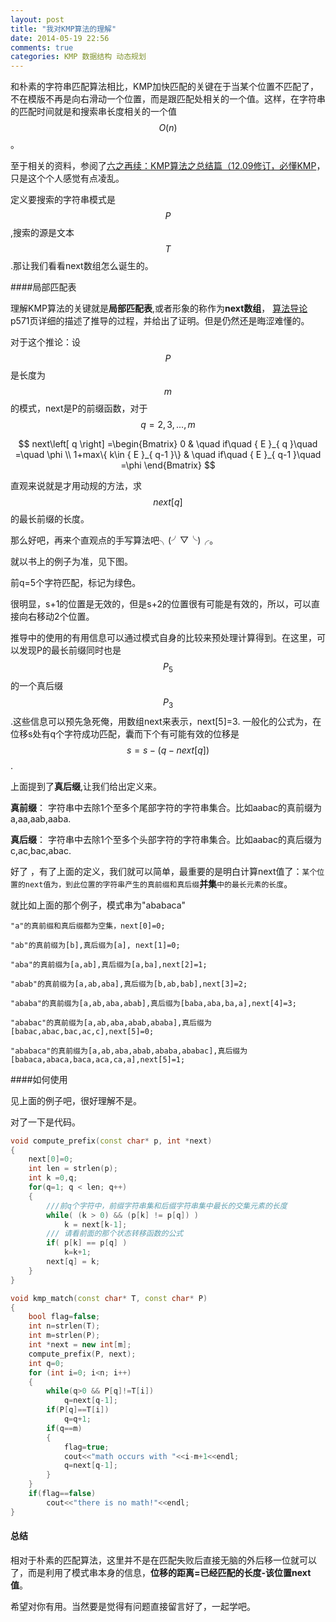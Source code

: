 ```yaml
---
layout: post
title: "我对KMP算法的理解"
date: 2014-05-19 22:56
comments: true
categories: KMP 数据结构 动态规划
---
```



和朴素的字符串匹配算法相比，KMP加快匹配的关键在于当某个位置不匹配了，不在模版不再是向右滑动一个位置，而是跟匹配处相关的一个值。这样，在字符串的匹配时间就是和搜索串长度相关的一个值$$O(n)$$。

至于相关的资料，参阅了[六之再续：KMP算法之总结篇（12.09修订，必懂KMP](http://blog.csdn.net/v_july_v/article/details/7041827)，只是这个个人感觉有点凌乱。

定义要搜索的字符串模式是$$P$$,搜索的源是文本$$T$$.那让我们看看next数组怎么诞生的。

####局部匹配表

理解KMP算法的关键就是**局部匹配表**,或者形象的称作为**next数组**，
[算法导论](http://book.douban.com/subject/1885170/)p571页详细的描述了推导的过程，并给出了证明。但是仍然还是晦涩难懂的。

对于这个推论：设$$P$$是长度为$$m$$的模式，next是P的前缀函数，对于$$q=2,3,...,m$$

$$
next\left[ q \right] =\begin{Bmatrix} 0 & \quad if\quad { E }_{ q }\quad =\quad \phi  \\ 1+max\{ k\in { E }_{ q-1 }\}  & \quad if\quad { E }_{ q-1 }\quad =\phi  \end{Bmatrix}
$$

直观来说就是才用动规的方法，求$$next\left[ q \right]$$的最长前缀的长度。

那么好吧，再来个直观点的手写算法吧╮(╯▽╰)╭。

就以书上的例子为准，见下图。

前q=5个字符匹配，标记为绿色。

很明显，s+1的位置是无效的，但是s+2的位置很有可能是有效的，所以，可以直接向右移动2个位置。

推导中的使用的有用信息可以通过模式自身的比较来预处理计算得到。在这里，可以发现P的最长前缀同时也是$$P_5$$的一个真后缀$$P_3$$.这些信息可以预先急死俺，用数组next来表示，next[5]=3. 一般化的公式为，在位移s处有q个字符成功匹配，囊而下个有可能有效的位移是$$s=s-(q-next[q])$$.

上面提到了**真后缀**,让我们给出定义来。

**真前缀**： 字符串中去除1个至多个尾部字符的字符串集合。比如aabac的真前缀为a,aa,aab,aaba.

**真后缀**： 字符串中去除1个至多个头部字符的字符串集合。比如aabac的真后缀为c,ac,bac,abac.

好了 ，有了上面的定义，我们就可以简单，最重要的是明白计算next值了：`某个位置的next值为，到此位置的字符串产生的真前缀和真后缀`**并集**`中的最长元素的长度`。

就比如上面的那个例子，模式串为"ababaca"

```text
"a"的真前缀和真后缀都为空集，next[0]=0;

"ab"的真前缀为[b],真后缀为[a], next[1]=0;

"aba"的真前缀为[a,ab],真后缀为[a,ba],next[2]=1;

"abab"的真前缀为[a,ab,aba],真后缀为[b,ab,bab],next[3]=2;

"ababa"的真前缀为[a,ab,aba,abab],真后缀为[baba,aba,ba,a],next[4]=3;

"ababac"的真前缀为[a,ab,aba,abab,ababa],真后缀为[babac,abac,bac,ac,c],next[5]=0;

"ababaca"的真前缀为[a,ab,aba,abab,ababa,ababac],真后缀为[babaca,abaca,baca,aca,ca,a],next[5]=1;
```

####如何使用

见上面的例子吧，很好理解不是。

对了一下是代码。

```cpp
void compute_prefix(const char* p, int *next)
{
    next[0]=0;
    int len = strlen(p);
    int k =0,q;
    for(q=1; q < len; q++)
    {
        ///前q个字符中，前缀字符串集和后缀字符串集中最长的交集元素的长度
        while( (k > 0) && (p[k] != p[q]) )
            k = next[k-1];
        /// 请看前面的那个状态转移函数的公式
        if( p[k] == p[q] )
            k=k+1;
        next[q] = k;
    }
}
```

```cpp
void kmp_match(const char* T, const char* P)
{
    bool flag=false;
    int n=strlen(T);
    int m=strlen(P);
    int *next = new int[m];
    compute_prefix(P, next);
    int q=0;
    for (int i=0; i<n; i++)
    {
        while(q>0 && P[q]!=T[i])
            q=next[q-1];
        if(P[q]==T[i])
            q=q+1;
        if(q==m)
        {
            flag=true;
            cout<<"math occurs with "<<i-m+1<<endl;
            q=next[q-1];
        }
    }
    if(flag==false)
        cout<<"there is no math!"<<endl;
}
```

#### 总结

相对于朴素的匹配算法，这里并不是在匹配失败后直接无脑的外后移一位就可以了，而是利用了模式串本身的信息，**位移的距离=已经匹配的长度-该位置next值**。

希望对你有用。当然要是觉得有问题直接留言好了，一起学吧。